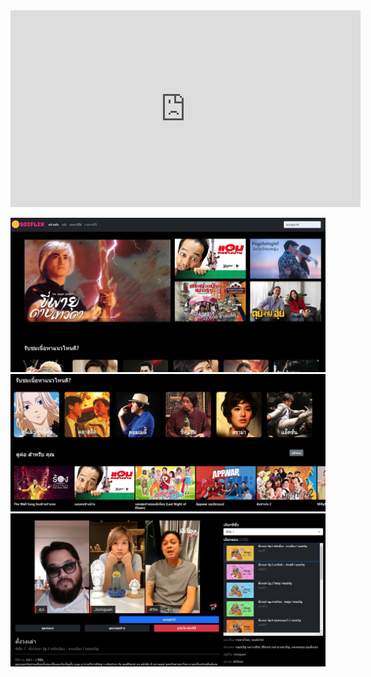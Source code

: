 <iframe width="560" height="315"
src="https://www.youtube.com/watch?v=XSeB3aU79fI"
frameborder="0"
allow="accelerometer; autoplay; encrypted-media; gyroscope; picture-in-picture"
allowfullscreen></iframe>

![](assets/1.PNG)
![](assets/2.PNG)
![](assets/3.PNG)
